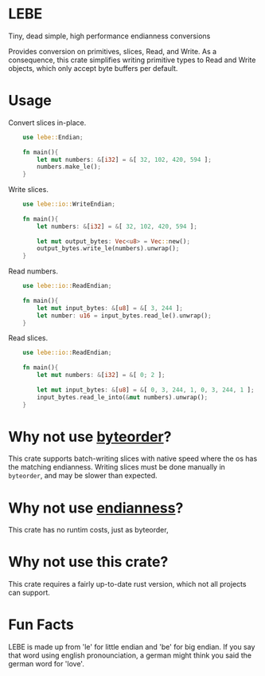 # LEBE
Tiny, dead simple, high performance endianness conversions


Provides conversion on primitives, slices, Read, and Write.
As a consequence, this crate simplifies writing primitive types to
Read and Write objects, which only accept byte buffers per default.

# Usage

Convert slices in-place.
```rust
    use lebe::Endian;
    
    fn main(){
        let mut numbers: &[i32] = &[ 32, 102, 420, 594 ];
        numbers.make_le();
    }
```

Write slices.
```rust
    use lebe::io::WriteEndian;
    
    fn main(){
        let numbers: &[i32] = &[ 32, 102, 420, 594 ];
        
        let mut output_bytes: Vec<u8> = Vec::new();
        output_bytes.write_le(numbers).unwrap();
    }
```

Read numbers.
```rust
    use lebe::io::ReadEndian;
    
    fn main(){
        let mut input_bytes: &[u8] = &[ 3, 244 ];
        let number: u16 = input_bytes.read_le().unwrap();
    }
```

Read slices.
```rust
    use lebe::io::ReadEndian;
    
    fn main(){
        let mut numbers: &[i32] = &[ 0; 2 ];
        
        let mut input_bytes: &[u8] = &[ 0, 3, 244, 1, 0, 3, 244, 1 ];
        input_bytes.read_le_into(&mut numbers).unwrap();
    }
```


# Why not use [byteorder](https://crates.io/crates/byteorder)?
This crate supports batch-writing slices with native speed 
where the os has the matching endianness. Writing slices must be done
manually in `byteorder`, and may be slower than expected.

# Why not use [endianness](https://crates.io/crates/endianness)?
This crate has no runtim costs, just as byteorder,

# Why not use this crate?
This crate requires a fairly up-to-date rust version, 
which not all projects can support.



# Fun Facts
LEBE is made up from 'le' for little endian and 'be' for big endian.
If you say that word using english pronounciation, 
a german might think you said the german word for 'love'.